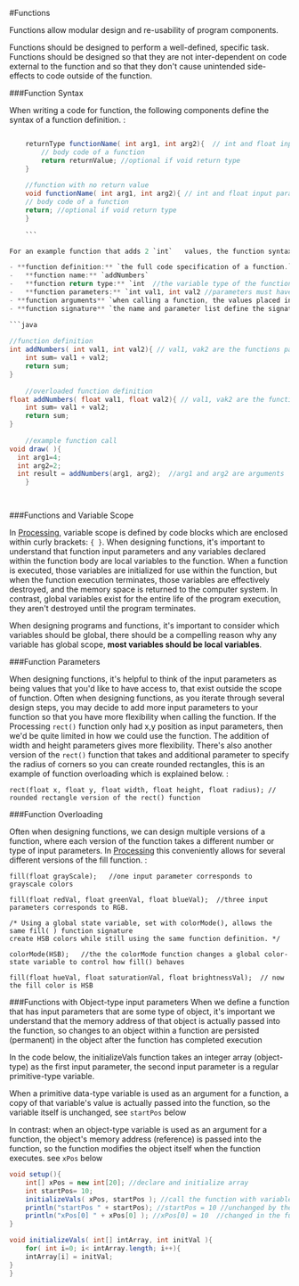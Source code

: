 #Functions

Functions allow modular design and re-usability of program components.

Functions should be designed to perform a well-defined, specific task. Functions should be designed so that they are not inter-dependent on code external to the function and so that they don't cause unintended side-effects to code outside of the function.

###Function Syntax

When writing a code for function, the following components define the syntax of a function definition. :

```java

    returnType functionName( int arg1, int arg2){  // int and float input parameters 
        // body code of a function
        return returnValue; //optional if void return type
    }
    
    //function with no return value
    void functionName( int arg1, int arg2){ // int and float input parameters 
    // body code of a function
    return; //optional if void return type
    }
    
    ```

For an example function that adds 2 `int`   values, the function syntax is

- **function definition:** `the full code specification of a function.`
-   **function name:** `addNumbers`
-   **function return type:** `int  //the variable type of the function's return type must be declared, or it must specified as void if no value will be returned`
-   **function parameters:** `int val1, int val2 //parameters must have a declared variable-type` 
- **function arguments** `when calling a function, the values placed inside the function parentheses are called arguments, the argument values are used to initialize the function's input parameters`
- **function signature** `the name and parameter list define the signature of a function.  A function's signature specifies information about how to use, or call a function. A compiler compares functions signatures to determine if 2 identically named functions are valid overloaded functions, the parameter lists must be unique, based on data-type or number of parameters.  `  

```java
 
//function definition
int addNumbers( int val1, int val2){ // val1, vak2 are the functions parameters 
    int sum= val1 + val2;
    return sum;
}
    
    //overloaded function definition
float addNumbers( float val1, float val2){ // val1, vak2 are the functions parameters 
    int sum= val1 + val2;  
    return sum;
}
    
    //example function call 
void draw( ){
  int arg1=4;
  int arg2=2;
  int result = addNumbers(arg1, arg2);  //arg1 and arg2 are arguments
    }

   
   ```    

        
###Functions and Variable Scope

In [Processing](http://processing.org), variable scope is defined by code blocks which are enclosed within curly brackets: `{ }`. When designing functions, it's important to understand that function input parameters and any variables declared within the function body are local variables to the function. When a function is executed, those variables are initialized for use within the function, but when the function execution terminates, those variables are effectively destroyed, and the memory space is returned to the computer system. In contrast, global variables exist for the entire life of the program execution, they aren't destroyed until the program terminates.

When designing programs and functions, it's important to consider which variables should be global, there should be a compelling reason why any variable has global scope, **most variables should be local variables**.

###Function Parameters

When designing functions, it's helpful to think of the input parameters as being values that you'd like to have access to, that exist outside the scope of function. Often when designing functions, as you iterate through several design steps, you may decide to add more input parameters to your function so that you have more flexibility when calling the function. If the Processing `rect()` function only had x,y position as input parameters, then we'd be quite limited in how we could use the function. The addition of width and height parameters gives more flexibility. There's also another version of the `rect()` function that takes and additional parameter to specify the radius of corners so you can create rounded rectangles, this is an example of function overloading which is explained below. :

    rect(float x, float y, float width, float height, float radius); // rounded rectangle version of the rect() function

###Function Overloading

Often when designing functions, we can design multiple versions of a function, where each version of the function takes a different number or type of input parameters. In [Processing](http://processing.org) this conveniently allows for several different versions of the fill function. :

    fill(float grayScale);   //one input parameter corresponds to grayscale colors

    fill(float redVal, float greenVal, float blueVal);  //three input parameters corresponds to RGB.

    /* Using a global state variable, set with colorMode(), allows the same fill( ) function signature 
    create HSB colors while still using the same function definition. */

    colorMode(HSB);   //the the colorMode function changes a global color-state variable to control how fill() behaves

    fill(float hueVal, float saturationVal, float brightnessVal);  // now the fill color is HSB

###Functions with Object-type input parameters
When we define a function that has input parameters that are some type of object, it's important we understand that the memory address of that object is actually passed into the function, so changes to an object within a function are persisted (permanent) in the object after the function has completed execution

In the code below, the initializeVals function takes an integer array (object-type)  as the first input parameter, the second input parameter is a regular primitive-type variable.  

When a primitive data-type variable is used as an argument for a function, a copy of that variable's value is actually passed into the function, so the variable itself is unchanged, see `startPos` below 

In contrast: when an object-type variable is used as an argument for a function, the object's memory address (reference) is passed into the function, so the function modifies the object itself when the function executes.  see `xPos` below 


```java
void setup(){
    int[] xPos = new int[20]; //declare and initialize array
    int startPos= 10;
    initializeVals( xPos, startPos ); //call the function with variable arguments
    println("startPos " + startPos); //startPos = 10 //unchanged by the function execution
    println("xPos[0] " + xPos[0] ); //xPos[0] = 10  //changed in the function execution
}

void initializeVals( int[] intArray, int initVal ){
    for( int i=0; i< intArray.length; i++){
    intArray[i] = initVal;
}
}
```



